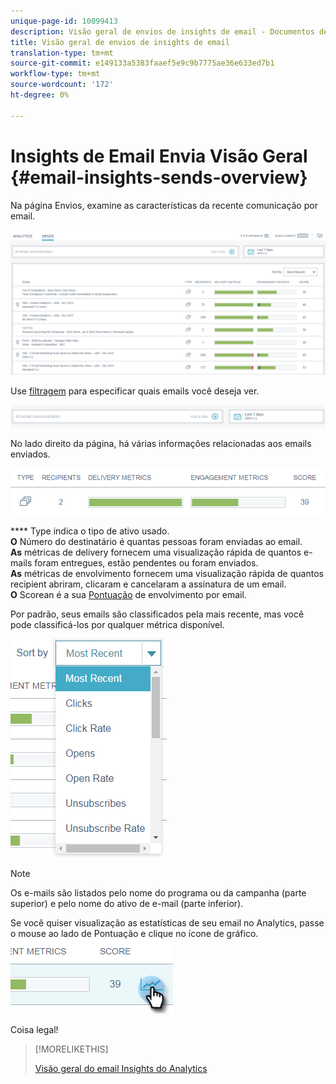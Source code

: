 ```yaml
---
unique-page-id: 10099413
description: Visão geral de envios de insights de email - Documentos de marketing - Documentação do produto
title: Visão geral de envios de insights de email
translation-type: tm+mt
source-git-commit: e149133a5383faaef5e9c9b7775ae36e633ed7b1
workflow-type: tm+mt
source-wordcount: '172'
ht-degree: 0%

---
```



# Insights de Email Envia Visão Geral {#email-insights-sends-overview}

Na página Envios, examine as características da recente comunicação por email.

![](assets/one.png)

Use [filtragem](filtering-in-email-insights.md) para especificar quais emails você deseja ver.

![](assets/filtering.png)

No lado direito da página, há várias informações relacionadas aos emails enviados.

![](assets/two-1.png)

**** Type indica o tipo de ativo usado.\
**O** Número do destinatário é quantas pessoas foram enviadas ao email.\
**As** métricas de delivery fornecem uma visualização rápida de quantos e-mails foram entregues, estão pendentes ou foram enviados.\
**As** métricas de envolvimento fornecem uma visualização rápida de quantos recipient abriram, clicaram e cancelaram a assinatura de um email.\
**O** Scorean é a sua  [Pontuação](../../../product-docs/email-marketing/drip-nurturing/reports-and-notifications/understanding-the-engagement-score.md) de envolvimento por email.

Por padrão, seus emails são classificados pela mais recente, mas você pode classificá-los por qualquer métrica disponível.

![](assets/three-1.png)

>[!NOTE]
>
>Os e-mails são listados pelo nome do programa ou da campanha (parte superior) e pelo nome do ativo de e-mail (parte inferior).

Se você quiser visualização as estatísticas de seu email no Analytics, passe o mouse ao lado de Pontuação e clique no ícone de gráfico.   ![](assets/five.png)

Coisa legal!

>[!MORELIKETHIS]
>
>[Visão geral do email Insights do Analytics](email-insights-analytics-overview.md)

